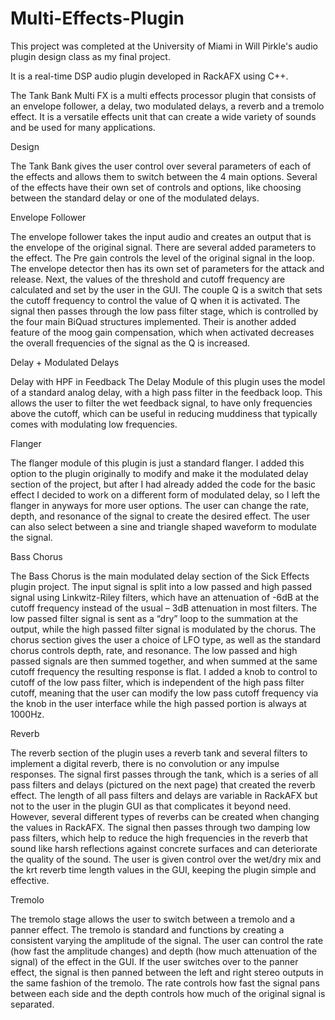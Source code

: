 # Multi-Effects-Plugin

This project was completed at the University of Miami in Will Pirkle's audio plugin design class as my final project.

It is a real-time DSP audio plugin developed in RackAFX using C++. 

The Tank Bank Multi FX is a multi effects processor plugin that consists of an envelope follower, a delay, two modulated delays, a reverb and a tremolo effect. It is a versatile effects unit that can create a wide variety of sounds and be used for many applications.


 
Design
 
​The Tank Bank gives the user control over several parameters of each of the effects and allows them to switch between the 4 main options. Several of the effects have their own set of controls and options, like choosing between the standard delay or one of the modulated delays.
 
 
 
Envelope Follower
 
​The envelope follower takes the input audio and creates an output that is the envelope of the original signal. There are several added parameters to the effect. The Pre gain controls the level of the original signal in the loop. The envelope detector then has its own set of parameters for the attack and release. Next, the values of the threshold and cutoff frequency are calculated and set by the user in the GUI. The couple Q is a switch that sets the cutoff frequency to control the value of Q when it is activated. The signal then passes through the low pass filter stage, which is controlled by the four main BiQuad structures implemented. Their is another added feature of the moog gain compensation, which when activated decreases the overall frequencies of the signal as the Q is increased.
 
 
 
Delay + Modulated Delays
 
Delay with HPF in Feedback
The Delay Module of this plugin uses the model of a standard analog delay, with a high pass filter in the feedback loop. This allows the user to filter the wet feedback signal, to have only frequencies above the cutoff, which can be useful in reducing muddiness that typically comes with modulating low frequencies.
 
 
 
Flanger
 
The flanger module of this plugin is just a standard flanger. I added this option to the plugin originally to modify and make it the modulated delay section of the project, but after I had already added the code for the basic effect I decided to work on a different form of modulated delay, so I left the flanger in anyways for more user options. The user can change the rate, depth, and resonance of the signal to create the desired effect. The user can also select between a sine and triangle shaped waveform to modulate the signal.
 
 
 
Bass Chorus
 
The Bass Chorus is the main modulated delay section of the Sick Effects plugin project. The input signal is split into a low passed and high passed signal using Linkwitz-Riley filters, which have an attenuation of -6dB at the cutoff frequency instead of the usual – 3dB attenuation in most filters. The low passed filter signal is sent as a “dry” loop to the summation at the output, while the high passed filter signal is modulated by the chorus. The chorus section gives the user a choice of LFO type, as well as the standard chorus controls depth, rate, and resonance. The low passed and high passed signals are then summed together, and when summed at the same cutoff frequency the resulting response is flat. I added a knob to control to cutoff of the low pass filter, which is independent of the high pass filter cutoff, meaning that the user can modify the low pass cutoff frequency via the knob in the user interface while the high passed portion is always at 1000Hz.
 

 
Reverb
 
​The reverb section of the plugin uses a reverb tank and several filters to implement a digital reverb, there is no convolution or any impulse responses. The signal first passes through the tank, which is a series of all pass filters and delays (pictured on the next page) that created the reverb effect. The length of all pass filters and delays are variable in RackAFX but not to the user in the plugin GUI as that complicates it beyond need. However, several different types of reverbs can be created when changing the values in RackAFX. The signal then passes through two damping low pass filters, which help to reduce the high frequencies in the reverb that sound like harsh reflections against concrete surfaces and can deteriorate the quality of the sound. The user is given control over the wet/dry mix and the krt reverb time length values in the GUI, keeping the plugin simple and effective.
 

 
Tremolo
 
​The tremolo stage allows the user to switch between a tremolo and a panner effect. The tremolo is standard and functions by creating a consistent varying the amplitude of the signal. The user can control the rate (how fast the amplitude changes) and depth (how much attenuation of the signal) of the effect in the GUI. If the user switches over to the panner effect, the signal is then panned between the left and right stereo outputs in the same fashion of the tremolo. The rate controls how fast the signal pans between each side and the depth controls how much of the original signal is separated.
 
 
 
